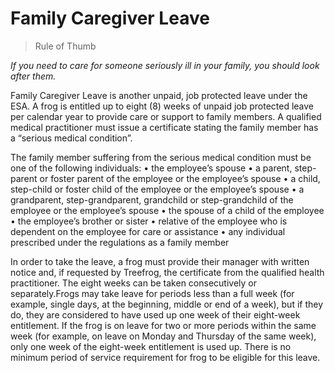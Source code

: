 # Family Caregiver Leave

> Rule of Thumb

*If you need to care for someone seriously ill in your family, you should look after them.*

Family Caregiver Leave is another unpaid, job protected leave under the ESA.  A frog is entitled up to eight (8) weeks of unpaid job protected leave per calendar year to provide care or support to family members.  A qualified medical practitioner must issue a certificate stating the family member has a “serious medical condition”.

The family member suffering from the serious medical condition must be one of the following individuals:
•	the employee’s spouse
•	a parent, step-parent or foster parent of the employee or the employee’s spouse
•	a child, step-child or foster child of the employee or the employee’s spouse
•	a grandparent, step-grandparent, grandchild or step-grandchild of the employee or the employee’s spouse
•	the spouse of a child of the employee
•	the employee’s brother or sister
•	relative of the employee who is dependent on the employee for care or assistance
•	any individual prescribed under the regulations as a family member

In order to take the leave, a frog must provide their manager with written notice and, if requested by Treefrog, the certificate from the qualified health practitioner.   The eight weeks can be taken consecutively or separately.Frogs may take leave for periods less than a full week (for example, single days, at the beginning, middle or end of a week), but if they do, they are considered to have used up one week of their eight-week entitlement. If the frog is on leave for two or more periods within the same week (for example, on leave on Monday and Thursday of the same week), only one week of the eight-week entitlement is used up. There is no minimum period of service requirement for frog to be eligible for this leave.


